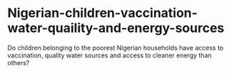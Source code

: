 # Nigerian-children-vaccination-water-quaility-and-energy-sources
Do children belonging to the poorest Nigerian households have access to vaccination, quality water sources and access to cleaner energy than others?
